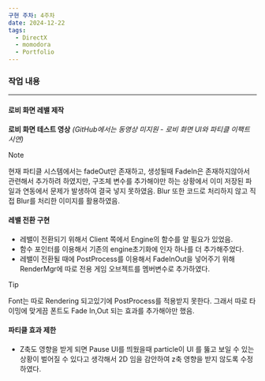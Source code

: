 ```yaml
---
구현 주차: 4주차
date: 2024-12-22
tags:
  - DirectX
  - momodora
  - Portfolio
---
```

### 작업 내용
---


#### 로비 화면 레밸 제작
**로비 화면 테스트 영상** *(GitHub에서는 동영상 미지원 - 로비 화면 UI와 파티클 이팩트 시연)*

>[!note]
>현재 파티클 시스템에서는 fadeOut만 존재하고, 생성될때 FadeIn은 존재하지않아서 관련해서 추가하려 하였지만, 구조체 변수를 추가해야만 하는 상황에서 이미 저장된 파일과 연동에서 문제가 발생하여 결국 넣지 못하였음. Blur 또한 코드로 처리하지 않고 직접 Blur를 처리한 이미지를 활용하였음.

#### 레밸 전환 구현
- 레밸이 전환되기 위해서 Client 쪽에서 Engine의 함수를 알 필요가 있었음.
- 함수 포인터를 이용해서 기존의 engine초기화에 인자 하나를 더 추가해주었다.
- 레밸이 전환될 때에 PostProcess를 이용해서 FadeInOut을 넣어주기 위해 RenderMgr에 따로 전용 게임 오브젝트를 멤버변수로 추가하였다.

>[!tip]
>Font는 따로 Rendering 되고있기에 PostProcess를 적용받지 못한다. 그래서 따로 타이밍에 맞게끔 폰트도 Fade In,Out 되는 효과를 추가해야만 했음.

#### 파티클 효과 제한
- Z축도 영향을 받게 되면 Pause UI를 띄웠을때 particle이 UI 를 뚫고 보일 수 있는 상황이 벌어질 수 있다고 생각해서 2D 임을 감안하여 z축 영향을 받지 않도록 수정하였다.


